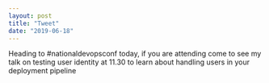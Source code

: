 ```yaml
---
layout: post
title: "Tweet"
date: "2019-06-18"
---
```


Heading to #nationaldevopsconf today, if you are attending come to see my talk on testing user identity at 11.30 to learn about handling users in your deployment pipeline
